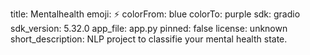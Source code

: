 title: Mentalhealth
emoji: ⚡
colorFrom: blue
colorTo: purple
sdk: gradio
sdk_version: 5.32.0
app_file: app.py
pinned: false
license: unknown
short_description: NLP project to classifie your mental health state.

